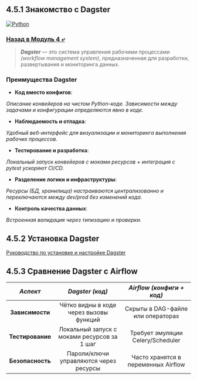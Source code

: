 ## 4.5.1 Знакомство с Dagster

[![Python](https://img.shields.io/badge/dagster-green?logo=pypi)](https://docs.dagster.io/)

### [Назад в Модуль 4 ⤶](/data/Module4/readme.md)

> ***Dagster*** — это система управления рабочими процессами _(workflow management system)_, предназначенная для 
> разработки, развертывания и мониторинга данных.

### Преимущества Dagster
- **Код вместо конфигов**:

_Описание конвейеров на чистом Python-коде. Зависимости между задачами и конфигурации определяются явно в коде._

- **Наблюдаемость и отладка**:

_Удобный веб-интерфейс для визуализации и мониторинга выполнения рабочих процессов._

- **Тестирование и разработка**:

_Локальный запуск конвейеров с моками ресурсов + интеграция с pytest ускоряют CI/CD._

- **Разделение логики и инфраструктуры**:

_Ресурсы (БД, хранилища) настраиваются централизованно и переключаются между dev/prod без изменений кода._

- **Контроль качества данных**:

_Встроенная валидация через типизацию и проверки._

## 4.5.2 Установка Dagster

[Руководство по установке и настройке Dagster](dagster/dagster_install.md)

## 4.5.3 Сравнение Dagster с Airflow

|     _Аспект_     |               _Dagster (код)_               |      _Airflow (конфиги + код)_      |
|:----------------:|:-------------------------------------------:|:-----------------------------------:|
| **Зависимости**  |   Чётко видны в коде через вызовы функций   |  Скрыты в DAG-файле или операторах  |
| **Тестирование** | Локальный запуск с моками ресурсов за 1 шаг |  Требует эмуляции Celery/Scheduler  |
| **Безопасность** |   Пароли/ключи управляются через ресурсы    | Часто хранятся в переменных Airflow |